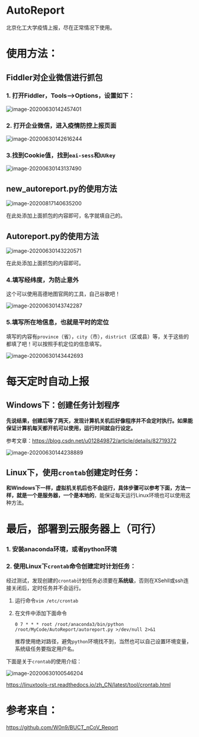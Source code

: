# AutoReport

北京化工大学疫情上报，尽在正常情况下使用。

# 使用方法：

## Fiddler对企业微信进行抓包

### 1. 打开Fiddler，Tools—>Options，设置如下：

![image-20200630142457401](https://i.loli.net/2020/06/30/2Djra8tCszilpgO.png)

### 2. 打开企业微信，进入疫情防控上报页面

![image-20200630142616244](https://i.loli.net/2020/06/30/MTWDeO3p1wjSNsn.png)

### 3.找到Cookie值，找到`eai-sess`和`UUkey`

![image-20200630143137490](https://i.loli.net/2020/06/30/zqhwLifIoa5xk24.png)

## new_autoreport.py的使用方法

![image-20200817140635200](https://i.loli.net/2020/08/17/Ji29HnokbLRKx68.png)

在此处添加上面抓包的内容即可，名字就填自己的。

## Autoreport.py的使用方法

![image-20200630143220571](https://i.loli.net/2020/08/17/tXOArIx95fc8y6Z.png)

在此处添加上面抓包的内容即可。

### 4.填写经纬度，为防止意外

这个可以使用高德地图官网的工具，自己谷歌吧！

![image-20200630143742287](https://i.loli.net/2020/06/30/iPqdop2h5XlnmD8.png)

### 5.填写所在地信息，也就是平时的定位

填写的内容有`province`（省），`city`（市），`district`（区或县）等，关于这些的都填了吧！可以按照手机定位的信息填写。

![image-20200630143442693](https://i.loli.net/2020/06/30/HenRqMhdow8sryQ.png)

# 每天定时自动上报

## Windows下：创建任务计划程序

**先说结果，创建后等了两天，发现计算机关机后好像程序并不会定时执行。如果能保证计算机每天都开机可以使用，运行时间就自行设定。**

参考文章：https://blog.csdn.net/u012849872/article/details/82719372

![image-20200630144238889](https://i.loli.net/2020/06/30/rGiaeJXZzLAKTfy.png)

## Linux下，使用`crontab`创建定时任务：

**和Windows下一样，虚拟机关机后也不会运行，具体步骤可以参考下面，方法一样，就是一个是服务器，一个是本地的**，能保证每天运行Linux环境也可以使用这种方法。

# 最后，部署到云服务器上（可行）

### 1. 安装anaconda环境，或者python环境

### 2. 使用Linux下`crontab`命令创建定时计划任务：

经过测试，发现创建的`crontab`计划任务必须要在**系统级**，否则在XSehll或ssh连接关闭后，定时任务并不会运行。

1. 运行命令`vim /etc/crontab`

2. 在文件中添加下面命令

   `0 7 * * * root /root/anaconda3/bin/python /root/MyCode/AutoReport/autoreport.py >/dev/null 2>&1`

   推荐使用绝对路径，避免`python`环境找不到，当然也可以自己设置环境变量，系统级任务要指定用户名。

下面是关于`crontab`的使用介绍：

![image-20200630100546204](https://i.loli.net/2020/06/30/yRuJ5q2Graw4z9s.png)

https://linuxtools-rst.readthedocs.io/zh_CN/latest/tool/crontab.html

# 参考来自：

https://github.com/W0n9/BUCT_nCoV_Report

